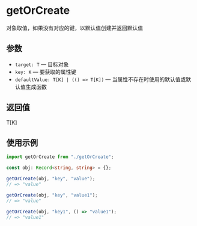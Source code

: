 # getOrCreate

对象取值，如果没有对应的键，以默认值创建并返回默认值

## 参数

- `target: T` &mdash; 目标对象
- `key: K` &mdash; 要获取的属性键
- `defaultValue: T[K] | (() => T[K])` &mdash; 当属性不存在时使用的默认值或默认值生成函数

## 返回值

T[K]

## 使用示例

```typescript
import getOrCreate from "./getOrCreate";

const obj: Record<string, string> = {};

getOrCreate(obj, "key", "value");
// => "value"

getOrCreate(obj, "key", "value1");
// => "value"

getOrCreate(obj, "key1", () => "value1");
// => "value1"
```
